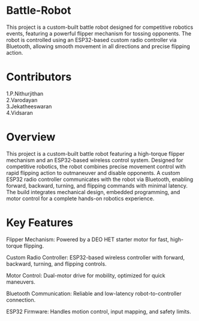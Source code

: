 # Battle-Robot
This project is a custom-built battle robot designed for competitive robotics events, featuring a powerful flipper mechanism for tossing opponents. The robot is controlled using an ESP32-based custom radio controller via Bluetooth, allowing smooth movement in all directions and precise flipping action.
# Contributors
1.P.Nithurjithan  
2.Varodayan  
3.Jekatheeswaran  
4.Vidsaran  

# Overview  
This project is a custom-built battle robot featuring a high-torque flipper mechanism and an ESP32-based wireless control system. Designed for competitive robotics, the robot combines precise movement control with rapid flipping action to outmaneuver and disable opponents. A custom ESP32 radio controller communicates with the robot via Bluetooth, enabling forward, backward, turning, and flipping commands with minimal latency. The build integrates mechanical design, embedded programming, and motor control for a complete hands-on robotics experience.  


# Key Features  
Flipper Mechanism: Powered by a DEO HET starter motor for fast, high-torque flipping.

Custom Radio Controller: ESP32-based wireless controller with forward, backward, turning, and flipping controls.

Motor Control: Dual-motor drive for mobility, optimized for quick maneuvers.

Bluetooth Communication: Reliable and low-latency robot-to-controller connection.

ESP32 Firmware: Handles motion control, input mapping, and safety limits.
